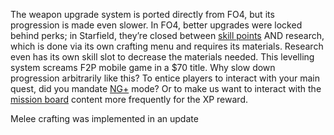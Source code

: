 The weapon upgrade system is ported directly from FO4, but its progression is made even slower. In FO4, better upgrades were locked behind perks; in Starfield, they’re closed between [skill points](Gameplay%20Systems/Progression.md) AND research, which is done via its own crafting menu and requires its materials. 
Research even has its own skill slot to decrease the materials needed. This levelling system screams F2P mobile game in a $70 title. Why slow down progression arbitrarily like this? To entice players to interact with your main quest, did you mandate [NG+](Gameplay%20Systems/NG+.md) mode? 
Or to make us want to interact with the [mission board](Gameplay%20Systems/Radiant_Quests.md) content more frequently for the XP reward.

Melee crafting was implemented in an update